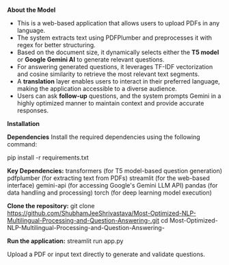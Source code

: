 **About the Model**
* This is a web-based application that allows users to upload PDFs in any language.
* The system extracts text using PDFPlumber and preprocesses it with regex for better structuring.
* Based on the document size, it dynamically selects either the **T5 model** or **Google Gemini AI** to generate relevant questions.
* For answering generated questions, it leverages TF-IDF vectorization and cosine similarity to retrieve the most relevant text segments.
* A **translation** layer enables users to interact in their preferred language, making the application accessible to a diverse audience.
* Users can ask **follow-up** questions, and the system prompts Gemini in a highly optimized manner to maintain context and provide accurate responses.


**Installation**

**Dependencies**
Install the required dependencies using the following command:

pip install -r requirements.txt

**Key Dependencies:**
transformers (for T5 model-based question generation)
pdfplumber (for extracting text from PDFs)
streamlit (for the web-based interface)
gemini-api (for accessing Google's Gemini LLM API)
pandas (for data handling and processing)
torch (for deep learning model execution)


**Clone the repository:**
git clone https://github.com/ShubhamJeeShrivastava/Most-Optimized-NLP-Multilingual-Processing-and-Question-Answering-.git
cd Most-Optimized-NLP-Multilingual-Processing-and-Question-Answering-

**Run the application:**
streamlit run app.py

Upload a PDF or input text directly to generate and validate questions.
